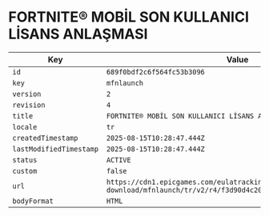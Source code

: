 # FORTNITE® MOBİL SON KULLANICI LİSANS ANLAŞMASI

| Key | Value |
| --- | ----- |
| `id` | `689f0bdf2c6f564fc53b3096` |
| `key` | `mfnlaunch` |
| `version` | `2` |
| `revision` | `4` |
| `title` | `FORTNITE® MOBİL SON KULLANICI LİSANS ANLAŞMASI` |
| `locale` | `tr` |
| `createdTimestamp` | `2025-08-15T10:28:47.444Z` |
| `lastModifiedTimestamp` | `2025-08-15T10:28:47.444Z` |
| `status` | `ACTIVE` |
| `custom` | `false` |
| `url` | `https://cdn1.epicgames.com/eulatracking-download/mfnlaunch/tr/v2/r4/f3d90d4c20261832fa0dd0f55f01fc77.pdf` |
| `bodyFormat` | `HTML` |
